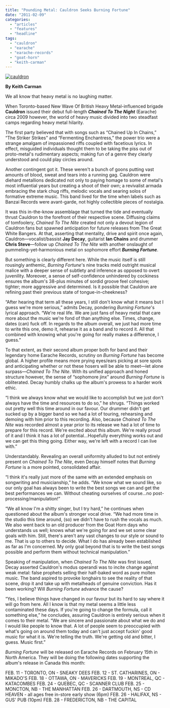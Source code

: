 ```yaml
---
title: "Pounding Metal: Cauldron Seeks Burning Fortune"
date: "2011-02-09"
categories: 
  - "articles"
  - "features"
  - "headline"
tags: 
  - "cauldron"
  - "earache"
  - "earache-records"
  - "goat-horn"
  - "keith-carman"
---
```


[![](http://www.hellbound.ca/wp-content/uploads/2011/02/cauldron-595x395.jpg "cauldron")](http://www.hellbound.ca/wp-content/uploads/2011/02/cauldron.jpg)

**By Keith Carman**

We all know that heavy metal is no laughing matter.

When Toronto-based New Wave Of British Heavy Metal-influenced brigade **Cauldron** issued their debut full-length **_Chained To The Night_** (Earache) circa 2009 however, the world of heavy music divided into two steadfast camps regarding heavy metal hilarity.

The first party believed that with songs such as “Chained Up In Chains,” “The Striker Strikes” and “Fermenting Enchantress,” the power trio were a strange amalgam of impassioned riffs coupled with facetious lyrics. In effect, misguided individuals thought them to be taking the piss out of proto-metal's rudimentary aspects; making fun of a genre they clearly understood and could play circles around.

Another contingent got it. These weren't a bunch of goons putting vast amounts of blood, sweat and tears into a running gag. Cauldron were diehard metallions dedicated not only to paying homage to some of metal's most influential years but creating a shoot of their own; a revivalist armada embracing the stark chug riffs, melodic vocals and searing solos of formative extreme music. This band lived for the time when labels such as Banzai Records were avant-garde, not highly collectible pieces of nostalgia.

It was this in-the-know assemblage that turned the tide and eventually thrust Cauldron to the forefront of their respective scene. Diffusing claims of tomfoolery, _Chained To The Nite_ created not only a devout legion of Cauldron fans but spawned anticipation for future releases from The Great White Bangers. At that, asserting that mentality, drive and spirit once again, Cauldron—vocalist/bassist **Jay Decay**, guitarist **Ian Chains** and drummer **Chris Steve**—follow up _Chained To The Nite_ with another onslaught of pummeling-yet-harmonious metal on sophomore effort **_Burning Fortune_**.

But something is clearly different here. While the music itself is still rousingly anthemic, _Burning Fortune_'s nine tracks meld outright musical malice with a deeper sense of subtlety and inference as opposed to overt juvenility. Moreover, a sense of self-confidence unhindered by cockiness ensures the album's 38-plus minutes of sordid groove feel cohesive; tighter; more aggressive and determined. Is it possible that Cauldron are refining past their previous state of tongue-in-cheekness?

“After hearing that term all these years, I still don't know what it means but I guess we're more serious,” admits Decay, pondering _Burning_ _Fortune_'s lyrical approach. “We're real life. We are just fans of heavy metal that care more about the music we're fond of than anything else. Times, change, dates (can) fuck off. In regards to the album overall, we just had more time to write this one, demo it, rehearse it as a band and to record it. All that combined with knowing what you're going for really makes a difference, I guess.”

To that extent, as their second album proper both for band and their legendary home Earache Records, scrutiny on _Burning Fortune_ has become global. A higher profile means more prying eyes/ears picking at sore spots and anticipating whether or not these hosers will be able to meet—let alone surpass—_Chained To The Nite_. With its unified approach and honed structure however, the sense of “sophomore jinx” around _Burning Fortune_ is obliterated. Decay humbly chalks up the album's prowess to a harder work ethic.

“I think we always know what we would like to accomplish but we just don't always have the time and resources to do so,” he shrugs. “Things worked out pretty well this time around in our favour. Our drummer didn't get sucked up by a bigger band so we had a lot of touring, rehearsing and demoing with him prior to this recording. Also, because _Chained To The Nite_ was recorded almost a year prior to its release we had a lot of time to prepare for this record. We're excited about this album. We're really proud of it and I think it has a lot of potential...Hopefully everything works out and we can get this thing going. Either way, we're left with a record I can live with.”

Understandably. Revealing an overall uniformity alluded to but not entirely present on _Chained To The Nite_, even Decay himself notes that _Burning Fortune_ is a more pointed, consolidated affair.

“I think it's really just more of the same with an extended emphasis on songwriting and musicianship,” he adds. “We know what we sound like, so our only goal has always been to write the best songs we can and get the best performances we can. Without cheating ourselves of course...no post-processing/manipulation!”

“We all know I'm a shitty singer, but I try hard,” he continues when questioned about the album's stronger vocal drive. “We had more time in the studio this time around, (so) we didn't have to rush the vocals as much. We also went back to an old producer from the Goat Horn days who understands us well; knows what we're going for and we set some clear goals with him. Still, there's aren't any vast changes to our style or sound to me. That is up to others to decide. What I do has already been established as far as I'm concerned. My only goal beyond that is to write the best songs possible and perform them without technical manipulation.”

Speaking of manipulation, when _Chained To The Nite_ was first issued, Decay asserted Cauldron's modus operandi was to incite change against weak metal: false prophets selling their half-baked word as pure molten music. The band aspired to provoke longhairs to see the reality of that scene, drop it and take up with metalheads of genuine conviction. Has it been working? Will _Burning Fortune_ advance the cause?

“Yes, I believe things have changed in our favour but its hard to say where it will go from here. All I know is that my metal seems a little less contaminated these days. If you're going to change the formula, call it something else,” he concludes, assuring Cauldron is entirely serious when it comes to their metal. “We are sincere and passionate about what we do and I would like people to know that. A lot of people seem to preoccupied with what's going on around them today and can't just accept fuckin' good music for what it is. We're telling the truth. We're getting old and bitter, I guess. Music first.”

_Burning Fortune_ will be released on Earache Records on February 15th in North America. They will be doing the following dates supporting the album's release in Canada this month:

FEB. 11 - TORONTO, ON - SNEAKY DEES FEB. 12 - ST. CATHARINES, ON - MIKADO'S FEB. 18 - OTTAWA, ON - MAVERICKS FEB. 19 - MONTREAL, QC - KATACOMBES FEB. 24 - QUEBEC, QC - SCANNER CLUB FEB. 25 - MONCTON, NB - THE MANHATTAN FEB. 26 - DARTMOUTH, NS - CD HEAVEN - all ages free in-store early show (6pm) FEB. 26 - HALIFAX, NS - GUS' PUB (10pm) FEB. 28 - FREDERICTON, NB - THE CAPITAL
